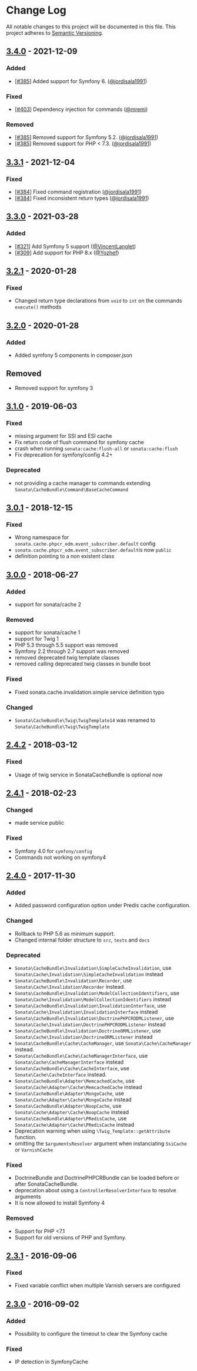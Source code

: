 # Change Log
All notable changes to this project will be documented in this file.
This project adheres to [Semantic Versioning](http://semver.org/).

## [3.4.0](https://github.com/sonata-project/SonataCacheBundle/compare/3.3.1...3.4.0) - 2021-12-09
### Added
- [[#385](https://github.com/sonata-project/SonataCacheBundle/pull/385)] Added support for Symfony 6. ([@jordisala1991](https://github.com/jordisala1991))

### Fixed
- [[#403](https://github.com/sonata-project/SonataCacheBundle/pull/403)] Dependency injection for commands ([@mremi](https://github.com/mremi))

### Removed
- [[#385](https://github.com/sonata-project/SonataCacheBundle/pull/385)] Removed support for Symfony 5.2. ([@jordisala1991](https://github.com/jordisala1991))
- [[#385](https://github.com/sonata-project/SonataCacheBundle/pull/385)] Removed support for PHP < 7.3. ([@jordisala1991](https://github.com/jordisala1991))

## [3.3.1](https://github.com/sonata-project/SonataCacheBundle/compare/3.3.0...3.3.1) - 2021-12-04
### Fixed
- [[#384](https://github.com/sonata-project/SonataCacheBundle/pull/384)] Fixed command registration ([@jordisala1991](https://github.com/jordisala1991))
- [[#384](https://github.com/sonata-project/SonataCacheBundle/pull/384)] Fixed inconsistent return types ([@jordisala1991](https://github.com/jordisala1991))

## [3.3.0](https://github.com/sonata-project/SonataCacheBundle/compare/3.2.1...3.3.0) - 2021-03-28
### Added
- [[#321](https://github.com/sonata-project/SonataCacheBundle/pull/321)] Add Symfony 5 support ([@VincentLanglet](https://github.com/VincentLanglet))
- [[#309](https://github.com/sonata-project/SonataCacheBundle/pull/309)] Add support for PHP 8.x ([@Yozhef](https://github.com/Yozhef))

## [3.2.1](https://github.com/sonata-project/SonataCacheBundle/compare/3.2.0...3.2.1) - 2020-01-28
### Fixed
- Changed return type declarations from `void` to `int` on the commands
  `execute()` methods

## [3.2.0](https://github.com/sonata-project/SonataCacheBundle/compare/3.1.0...3.2.0) - 2020-01-28
### Added
- Added symfony 5 components in composer.json

## Removed
- Removed support for symfony 3

## [3.1.0](https://github.com/sonata-project/SonataCacheBundle/compare/3.0.1...3.1.0) - 2019-06-03

### Fixed
- missing argument for SSI and ESI cache
- Fix return code of flush command for symfony cache
- crash when running `sonata:cache:flush-all` or `sonata:cache:flush`
- Fix deprecation for symfony/config 4.2+

### Deprecated
- not providing a cache manager to commands extending
  `Sonata\CacheBundle\Command\BaseCacheCommand`

## [3.0.1](https://github.com/sonata-project/SonataCacheBundle/compare/3.0.0...3.0.1) - 2018-12-15

### Fixed
- Wrong namespace for `sonata.cache.phpcr_odm.event_subscriber.default` config
- `sonata.cache.phpcr_odm.event_subscriber.default`is now `public`
- definition pointing to a non existent class

## [3.0.0](https://github.com/sonata-project/SonataCacheBundle/compare/2.4.2...3.0.0) - 2018-06-27

### Added

- support for sonata/cache 2

### Removed

- support for sonata/cache 1
- support for Twig 1
- PHP 5.3 through 5.5 support was removed
- Symfony 2.2 through 2.7 support was removed
- removed deprecated twig template classes
- removed calling deprecated twig classes in bundle boot

### Fixed

- Fixed sonata.cache.invalidation.simple service definition typo

### Changed

- `Sonata\CacheBundle\Twig\TwigTemplate14` was renamed to `Sonata\CacheBundle\Twig\TwigTemplate`

## [2.4.2](https://github.com/sonata-project/SonataCacheBundle/compare/2.4.1...2.4.2) - 2018-03-12
### Fixed
- Usage of twig service in SonataCacheBundle is optional now

## [2.4.1](https://github.com/sonata-project/SonataCacheBundle/compare/2.4.0...2.4.1) - 2018-02-23
### Changed
- made service public

### Fixed
- Symfony 4.0 for `symfony/config`
- Commands not working on symfony4

## [2.4.0](https://github.com/sonata-project/SonataCacheBundle/compare/2.3.1...2.4.0) - 2017-11-30
### Added
- Added password configuration option under Predis cache configuration.

### Changed
- Rollback to PHP 5.6 as minimum support.
- Changed internal folder structure to `src`, `tests` and `docs`

### Deprecated
- `Sonata\CacheBundle\Invalidation\SimpleCacheInvalidation`, use `Sonata\Cache\Invalidation\SimpleCacheInvalidation` instead
- `Sonata\CacheBundle\Invalidation\Recorder`, use `Sonata\Cache\Invalidation\Recorder` instead.
- `Sonata\CacheBundle\Invalidation\ModelCollectionIdentifiers`, use `Sonata\Cache\Invalidation\ModelCollectionIdentifiers` instead
- `Sonata\CacheBundle\Invalidation\InvalidationInterface`, use `Sonata\Cache\Invalidation\InvalidationInterface` instead
- `Sonata\CacheBundle\Invalidation\DoctrinePHPCRODMListener`, use `Sonata\Cache\Invalidation\DoctrinePHPCRODMListener` instead
- `Sonata\CacheBundle\Invalidation\DoctrineORMListener`, use `Sonata\Cache\Invalidation\DoctrineORMListener` instead
- `Sonata\CacheBundle\Cache\CacheManager`, use `Sonata\Cache\CacheManager` instead.
- `Sonata\CacheBundle\Cache\CacheManagerInterface`, use `Sonata\Cache\CacheManagerInterface` instead
- `Sonata\CacheBundle\Cache\CacheInterface`, use `Sonata\Cache\CacheInterface` instead.
- `Sonata\CacheBundle\Adapter\MemcachedCache`, use `Sonata\Cache\Adapter\Cache\MemcachedCache` instead
- `Sonata\CacheBundle\Adapter\MongoCache`, use `Sonata\Cache\Adapter\Cache\MongoCache` instead
- `Sonata\CacheBundle\Adapter\NoopCache`, use `Sonata\Cache\Adapter\Cache\NoopCache` instead
- `Sonata\CacheBundle\Adapter\PRedisCache`, use `Sonata\Cache\Adapter\Cache\PRedisCache` instead
- Deprecation warning when using `\Twig_Template::getAttribute` function.
- omitting the `$argumentsResolver` argument when instanciating `SsiCache` or `VarnishCache`

### Fixed
- DoctrineBundle and DoctrinePHPCRBundle can be loaded before or after SonataCacheBundle.
- deprecation about using a `ControllerResolverInterface` to resolve arguments
- It is now allowed to install Symfony 4

### Removed
- Support for PHP <7.1
- Support for old versions of PHP and Symfony.

## [2.3.1](https://github.com/sonata-project/SonataCacheBundle/compare/2.3.0...2.3.1) - 2016-09-06
### Fixed
- Fixed variable conflict when multiple Varnish servers are configured

## [2.3.0](https://github.com/sonata-project/SonataCacheBundle/compare/2.2.5...2.3.0) - 2016-09-02
### Added
- Possibility to configure the timeout to clear the Symfony cache

### Fixed
- IP detection in SymfonyCache
